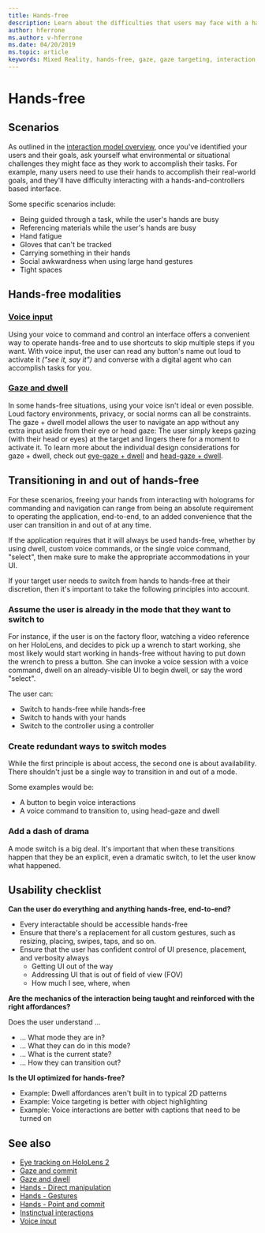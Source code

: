 ```yaml
---
title: Hands-free
description: Learn about the difficulties that users may face with a hands-and-controllers interface, and about various hands-free alternatives.
author: hferrone
ms.author: v-hferrone
ms.date: 04/20/2019
ms.topic: article
keywords: Mixed Reality, hands-free, gaze, gaze targeting, interaction, design, mixed reality headset, windows mixed reality headset, virtual reality headset, HoloLens, MRTK, Mixed Reality Toolkit, voice input, usability
---
```


# Hands-free

## Scenarios

As outlined in the [interaction model overview](interaction-fundamentals.md), once you've identified your users and their goals, ask yourself what environmental or situational challenges they might face as they work to accomplish their tasks. 
For example, many users need to use their hands to accomplish their real-world goals, and they'll have difficulty interacting with a hands-and-controllers based interface.

Some specific scenarios include: 
* Being guided through a task, while the user's hands are busy
* Referencing materials while the user's hands are busy
* Hand fatigue
* Gloves that can't be tracked
* Carrying something in their hands
* Social awkwardness when using large hand gestures
* Tight spaces

## Hands-free modalities

### [Voice input](voice-input.md)

Using your voice to command and control an interface offers a convenient way to operate hands-free and to use shortcuts to skip multiple steps if you want. 
With voice input, the user can read any button's name out loud to activate it _("see it, say it")_ and converse with a digital agent who can accomplish tasks for you.

### [Gaze and dwell](gaze-and-dwell.md)

In some hands-free situations, using your voice isn't ideal or even possible. 
Loud factory environments, privacy, or social norms can all be constraints. 
The gaze + dwell model allows the user to navigate an app without any extra input aside from their eye or head gaze: 
The user simply keeps gazing (with their head or eyes) at the target and lingers there for a moment to activate it. 
To learn more about the individual design considerations for gaze + dwell, check out [eye-gaze + dwell](gaze-and-dwell-eyes.md) and [head-gaze + dwell](gaze-and-dwell-head.md).

## Transitioning in and out of hands-free

For these scenarios, freeing your hands from interacting with holograms for commanding and navigation can range from being an absolute requirement to operating the application, end-to-end, to an added convenience that the user can transition in and out of at any time. 

If the application requires that it will always be used hands-free, whether by using dwell, custom voice commands, or the single voice command, "select", then make sure to make the appropriate accommodations in your UI. 

If your target user needs to switch from hands to hands-free at their discretion, then it's important to take the following principles into account.

### Assume the user is already in the mode that they want to switch to
For instance, if the user is on the factory floor, watching a video reference on her HoloLens, and decides to pick up a wrench to start working, she most likely would start working in hands-free without having to put down the wrench to press a button. She can invoke a voice session with a voice command, dwell on an already-visible UI to begin dwell, or say the word "select".

The user can: 
* Switch to hands-free while hands-free
* Switch to hands with your hands
* Switch to the controller using a controller 

### Create redundant ways to switch modes

While the first principle is about access, the second one is about availability. There shouldn't just be a single way to transition in and out of a mode. 

Some examples would be: 
* A button to begin voice interactions
* A voice command to transition to, using head-gaze and dwell

### Add a dash of drama

A mode switch is a big deal. It's important that when these transitions happen that they be an explicit, even a dramatic switch, to let the user know what happened. 

## Usability checklist

**Can the user do everything and anything hands-free, end-to-end?**
* Every interactable should be accessible hands-free
* Ensure that there's a replacement for all custom gestures, such as resizing, placing, swipes, taps, and so on.
* Ensure that the user has confident control of UI presence, placement, and verbosity always
	* Getting UI out of the way
	* Addressing UI that is out of field of view (FOV)
	* How much I see, where, when

**Are the mechanics of the interaction being taught and reinforced with the right affordances?**

Does the user understand ...
* ... What mode they are in?
* ... What they can do in this mode?
* ... What is the current state?
* ... How they can transition out?
	
**Is the UI optimized for hands-free?**   

* Example: Dwell affordances aren't built in to typical 2D patterns
* Example: Voice targeting is better with object highlighting
* Example: Voice interactions are better with captions that need to be turned on

## See also

* [Eye tracking on HoloLens 2](eye-tracking.md)
* [Gaze and commit](gaze-and-commit.md)
* [Gaze and dwell](gaze-and-dwell.md)
* [Hands - Direct manipulation](direct-manipulation.md)
* [Hands - Gestures](gaze-and-commit.md#composite-gestures)
* [Hands - Point and commit](point-and-commit.md)
* [Instinctual interactions](interaction-fundamentals.md)
* [Voice input](voice-input.md)
